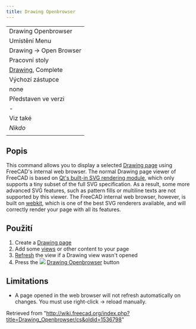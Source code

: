 ```yaml
---
title: Drawing Openbrowser
---
```

|  |
| --- |
| Drawing Openbrowser |
| Umístění Menu |
| Drawing → Open Browser |
| Pracovní stoly |
| [Drawing](/Drawing_Workbench/cs "Drawing Workbench/cs"), Complete |
| Výchozí zástupce |
| none |
| Představen ve verzi |
| - |
| Viz také |
| *Nikdo* |
|  |

## Popis

This command allows you to display a selected [Drawing page](/Drawing_Landscape_A3 "Drawing Landscape A3") using FreeCAD's internal web browser. The normal Drawing page viewer of FreeCAD is based on [Qt's built-in SVG rendering module](http://qt-project.org/doc/qt-5.0/qtsvg/svgrendering.html), which only supports a tiny subset of the full SVG specification. As a result, some more advanced SVG features, such as pattern fills or multiline texts are not supported by this viewer. The FreeCAD internal web browser, however, is built on [webkit](http://en.wikipedia.org/wiki/WebKit), which is one of the best SVG renderers available, and will correctly render your page with all its features.

## Použití

1. Create a [Drawing page](/Drawing_Landscape_A3 "Drawing Landscape A3")
2. Add some [views](/Drawing_View "Drawing View") or other content to your page
3. [Refresh](/Std_Refresh "Std Refresh") the view if a Drawing view wasn't opened
4. Press the ![](/images/Drawing_Openbrowser.png) [Drawing Openbrowser](/Drawing_Openbrowser "Drawing Openbrowser") button

## Limitations

* A page opened in the web browser will not refresh automatically on changes. You must use right-click → reload manually.

Retrieved from "<http://wiki.freecad.org/index.php?title=Drawing_Openbrowser/cs&oldid=1536798>"